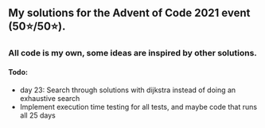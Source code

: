 ## My solutions for the Advent of Code 2021 event (50⭐/50⭐). 


### All code is my own, some ideas are inspired by other solutions.

#### Todo: 

- day 23: Search through solutions with dijkstra instead of doing an exhaustive search
- Implement execution time testing for all tests, and maybe code that runs all 25 days
